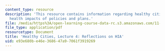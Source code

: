```yaml
---
content_type: resource
description: 'This resource contains information regarding healthy cities: Assessing
  health impacts of policies and plans.'
file: /media/https%3A/open-learning-course-data-rc.s3.amazonaws.com/11-s941-healthy-cities-assessing-health-impacts-of-policies-and-plans-spring-2016/e93e680be46e368647a97061f3919269_MIT11_S941S16_Lec4.pdf
file_type: application/pdf
resourcetype: Document
title: 'Healthy Cities, Lecture 4: Reflections on HIA'
uid: e93e680b-e46e-3686-47a9-7061f3919269
---
```

